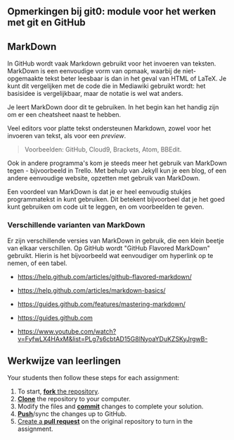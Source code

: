 ## Opmerkingen bij git0: module voor het werken met git en GitHub

## MarkDown

In GitHub wordt vaak Markdown gebruikt voor het invoeren van teksten. MarkDown is een eenvoudige vorm van opmaak, waarbij de niet-opgemaakte tekst beter leesbaar is dan in het geval van HTML of LaTeX. Je kunt dit vergelijken met de code die in Mediawiki gebruikt wordt: het basisidee is vergelijkbaar, maar de notatie is wel wat anders.

Je leert MarkDown door dit te gebruiken. In het begin kan het handig zijn om er een cheatsheet naast te hebben.

Veel editors voor platte tekst ondersteunen Markdown, zowel voor het invoeren van tekst, als voor een *preview*.

> Voorbeelden: GitHub, Cloud9, Brackets, Atom, BBEdit.

Ook in andere programma's kom je steeds meer het gebruik van MarkDown tegen - bijvoorbeeld in Trello. Met behulp van Jekyll kun je een blog, of een andere eenvoudige website, opzetten met gebruik van MarkDown.

Een voordeel van MarkDown is dat je er heel eenvoudig stukjes programmatekst in kunt gebruiken. Dit betekent bijvoorbeel dat je het goed kunt gebruiken om code uit te leggen, en om voorbeelden te geven.

### Verschillende varianten van MarkDown

Er zijn verschillende versies van MarkDown in gebruik, die een klein beetje van elkaar verschillen. Op GitHub wordt "GitHub Flavored MarkDown" gebruikt. Hierin is het bijvoorbeeld wat eenvoudiger om hyperlink op te nemen, of een tabel.

* https://help.github.com/articles/github-flavored-markdown/
* https://help.github.com/articles/markdown-basics/
* https://guides.github.com/features/mastering-markdown/

* https://guides.github.com
* https://www.youtube.com/watch?v=FyfwLX4HAxM&list=PLg7s6cbtAD15G8lNyoaYDuKZSKyJrgwB-

## Werkwijze van leerlingen

Your students then follow these steps for each assignment:

1. To start, [**fork** the repository][forking].
1. [**Clone**](ref-clone) the repository to your computer.
1. Modify the files and [**commit**][ref-commit] changes to complete your solution.
1. [**Push**][ref-push]/sync the changes up to GitHub.
1. [Create a **pull request**][pull-request] on the original repository to turn in the assignment.

<!-- Links -->
[create-repo]: https://help.github.com/articles/create-a-repo
[private-repos]: /guide/private_repos
[add-to-team-action]: https://github.com/education/teachers_pet/#giving-others-access
[teachers-pet]: https://github.com/education/teachers_pet
[help-add-to-team]: https://help.github.com/articles/adding-organization-members-to-a-team
[help-access-control]: https://help.github.com/articles/what-are-the-different-access-permissions#organization-accounts
[forking]: https://guides.github.com/activities/forking/
[ref-clone]: http://gitref.org/creating/#clone
[ref-commit]: http://gitref.org/basic/#commit
[ref-push]: http://gitref.org/remotes/#push
[pull-request]: https://help.github.com/articles/creating-a-pull-request
[raw]: https://raw.githubusercontent.com/education/guide/master/docs/forks.md
